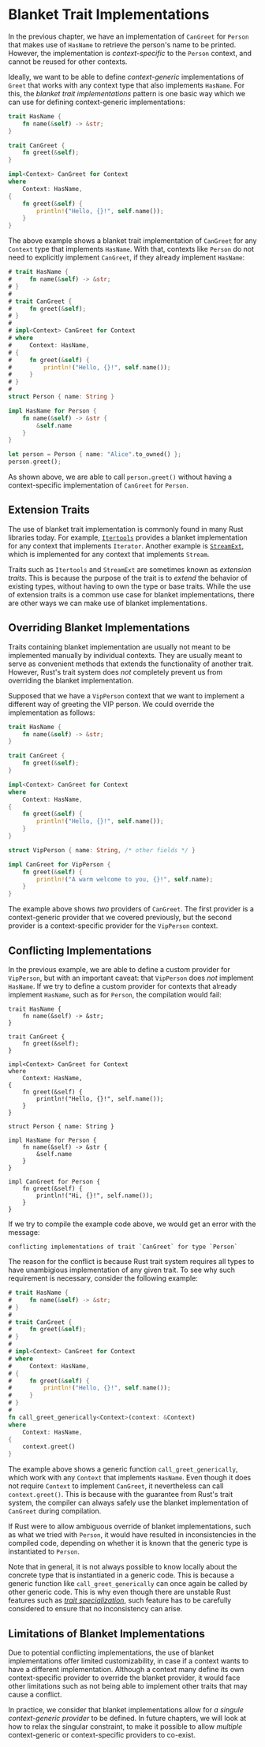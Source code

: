 # Blanket Trait Implementations

In the previous chapter, we have an implementation of `CanGreet` for `Person` that
makes use of `HasName` to retrieve the person's name to be printed.
However, the implementation is _context-specific_ to the `Person` context,
and cannot be reused for other contexts.

Ideally, we want to be able to define _context-generic_ implementations
of `Greet` that works with any context type that also implements `HasName`.
For this, the _blanket trait implementations_ pattern is one basic way which we can use for
defining context-generic implementations:

```rust
trait HasName {
    fn name(&self) -> &str;
}

trait CanGreet {
    fn greet(&self);
}

impl<Context> CanGreet for Context
where
    Context: HasName,
{
    fn greet(&self) {
        println!("Hello, {}!", self.name());
    }
}
```

The above example shows a blanket trait implementation of `CanGreet` for any
`Context` type that implements `HasName`. With that, contexts like `Person`
do not need to explicitly implement `CanGreet`, if they already implement
`HasName`:

```rust
# trait HasName {
#     fn name(&self) -> &str;
# }
#
# trait CanGreet {
#     fn greet(&self);
# }
#
# impl<Context> CanGreet for Context
# where
#     Context: HasName,
# {
#     fn greet(&self) {
#         println!("Hello, {}!", self.name());
#     }
# }
#
struct Person { name: String }

impl HasName for Person {
    fn name(&self) -> &str {
        &self.name
    }
}

let person = Person { name: "Alice".to_owned() };
person.greet();
```

As shown above, we are able to call `person.greet()` without having a context-specific
implementation of `CanGreet` for `Person`.

## Extension Traits

The use of blanket trait implementation is commonly found in many Rust libraries today.
For example, [`Itertools`](https://docs.rs/itertools/latest/itertools/trait.Itertools.html)
provides a blanket implementation for any context that implements `Iterator`.
Another example is [`StreamExt`](https://docs.rs/futures/latest/futures/stream/trait.StreamExt.html),
which is implemented for any context that implements `Stream`.

Traits such as `Itertools` and `StreamExt` are sometimes known as _extension traits_. This is
because the purpose of the trait is to _extend_ the behavior of existing types, without having
to own the type or base traits. While the use of extension traits is a common use case for
blanket implementations, there are other ways we can make use of blanket implementations.

## Overriding Blanket Implementations

Traits containing blanket implementation are usually not meant to be implemented manually
by individual contexts. They are usually meant to serve as convenient methods that extends the
functionality of another trait. However, Rust's trait system does _not_ completely prevent us
from overriding the blanket implementation.

Supposed that we have a `VipPerson` context that we want to implement a different way of
greeting the VIP person. We could override the implementation as follows:

```rust
trait HasName {
    fn name(&self) -> &str;
}

trait CanGreet {
    fn greet(&self);
}

impl<Context> CanGreet for Context
where
    Context: HasName,
{
    fn greet(&self) {
        println!("Hello, {}!", self.name());
    }
}

struct VipPerson { name: String, /* other fields */ }

impl CanGreet for VipPerson {
    fn greet(&self) {
        println!("A warm welcome to you, {}!", self.name);
    }
}
```

The example above shows _two_ providers of `CanGreet`. The first provider is
a context-generic provider that we covered previously, but the second provider
is a context-specific provider for the `VipPerson` context.

## Conflicting Implementations

In the previous example, we are able to define a custom provider for `VipPerson`,
but with an important caveat: that `VipPerson` does _not_ implement `HasName`.
If we try to define a custom provider for contexts that already implement `HasName`,
such as for `Person`, the compilation would fail:

```rust,compile_fail
trait HasName {
    fn name(&self) -> &str;
}

trait CanGreet {
    fn greet(&self);
}

impl<Context> CanGreet for Context
where
    Context: HasName,
{
    fn greet(&self) {
        println!("Hello, {}!", self.name());
    }
}

struct Person { name: String }

impl HasName for Person {
    fn name(&self) -> &str {
        &self.name
    }
}

impl CanGreet for Person {
    fn greet(&self) {
        println!("Hi, {}!", self.name());
    }
}
```

If we try to compile the example code above, we would get an error with the message:

```text
conflicting implementations of trait `CanGreet` for type `Person`
```

The reason for the conflict is because Rust trait system requires all types
to have unambigious implementation of any given trait. To see why such requirement
is necessary, consider the following example:

```rust
# trait HasName {
#     fn name(&self) -> &str;
# }
#
# trait CanGreet {
#     fn greet(&self);
# }
#
# impl<Context> CanGreet for Context
# where
#     Context: HasName,
# {
#     fn greet(&self) {
#         println!("Hello, {}!", self.name());
#     }
# }
#
fn call_greet_generically<Context>(context: &Context)
where
    Context: HasName,
{
    context.greet()
}
```

The example above shows a generic function `call_greet_generically`, which work with
any `Context` that implements `HasName`. Even though it does not require `Context` to
implement `CanGreet`, it nevertheless can call `context.greet()`. This is because with
the guarantee from Rust's trait system, the compiler can always safely use the blanket
implementation of `CanGreet` during compilation.

If Rust were to allow ambiguous override of blanket implementations, such as what we
tried with `Person`, it would have resulted in inconsistencies in the compiled code,
depending on whether it is known that the generic type is instantiated to `Person`.

Note that in general, it is not always possible to know locally about the concrete type
that is instantiated in a generic code. This is because a generic function like
`call_greet_generically` can once again be called by other generic code. This is why
even though there are unstable Rust features such as
[_trait specialization_](https://rust-lang.github.io/rfcs/1210-impl-specialization.html),
such feature has to be carefully considered to ensure that no inconsistency can arise.

## Limitations of Blanket Implementations

Due to potential conflicting implementations, the use of blanket implementations offer
limited customizability, in case if a context wants to have a different implementation.
Although a context many define its own context-specific provider to override the blanket
provider, it would face other limitations such as not being able to implement other traits
that may cause a conflict.

In practice, we consider that blanket implementations allow for _a singule context-generic provider_
to be defined. In future chapters, we will look at how to relax the singular constraint,
to make it possible to allow _multiple_ context-generic or context-specific providers to co-exist.